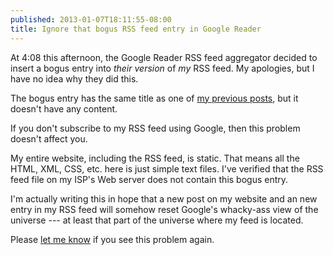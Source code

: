 ```yaml
---
published: 2013-01-07T18:11:55-08:00
title: Ignore that bogus RSS feed entry in Google Reader
---
```

At 4:08 this afternoon, the Google Reader RSS feed aggregator decided to insert a bogus entry into _their version_ of _my_ RSS feed. My apologies, but I have no idea why they did this.

The bogus entry has the same title as one of [my previous posts](/2012/12/23/writing-a-correction-is-not-what-i-want-to-be-doing-now/), but it doesn't have any content.

If you don't subscribe to my RSS feed using Google, then this problem doesn't affect you.

My entire website, including the RSS feed, is static. That means all the HTML, XML, CSS, etc. here is just simple text files. I've verified that the RSS feed file on my ISP's Web server does not contain this bogus entry.

I'm actually writing this in hope that a new post on my website and an new entry in my RSS feed will somehow reset Google's whacky-ass view of the universe --- at least that part of the universe where my feed is located.

Please [let me know](/contact/) if you see this problem again.
